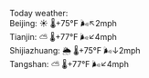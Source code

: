 Today weather:  
Beijing: ☀️ 🌡️+75°F 🌬️↖2mph  
Tianjin: ⛅️  🌡️+77°F 🌬️↙4mph  
Shijiazhuang: 🌦 🌡️+75°F 🌬️↓2mph  
Tangshan: ⛅️  🌡️+77°F 🌬️↙4mph  
